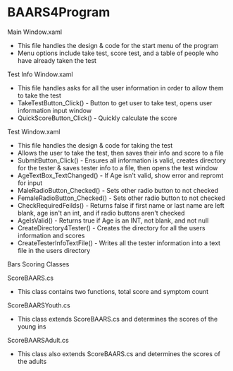 # BAARS4Program

Main Window.xaml
- This file handles the design & code for the start menu of the program
- Menu options include take test, score test, and a table of people who have already taken the test

Test Info Window.xaml
- This file handles asks for all the user information in order to allow them to take the test
- TakeTestButton_Click() - Button to get user to take test, opens user information input window
- QuickScoreButton_Click() - Quickly calculate the score

Test Window.xaml
- This file handles the design & code for taking the test
- Allows the user to take the test, then saves their info and score to a file
- SubmitButton_Click() - Ensures all information is valid, creates directory for the tester & saves tester info to a file, then opens the test window
- AgeTextBox_TextChanged() - If Age isn't valid, show error and repromt for input
- MaleRadioButton_Checked() - Sets other radio button to not checked
- FemaleRadioButton_Checked() - Sets other radio button to not checked
- CheckRequiredFeilds() - Returns false if first name or last name are left blank, age isn't an int, and if radio buttons aren't checked
- AgeIsValid() - Returns true if Age is an INT, not blank, and not null
- CreateDirectory4Tester() - Creates the directory for all the users information and scores
- CreateTesterInfoTextFile() - Writes all the tester information into a text file in the users directory

Bars Scoring Classes

ScoreBAARS.cs
- This class contains two functions, total score and symptom count

ScoreBAARSYouth.cs
- This class extends ScoreBAARS.cs and determines the scores of the young ins

ScoreBAARSAdult.cs
- This class also extends ScoreBAARS.cs and determines the scores of the adults

